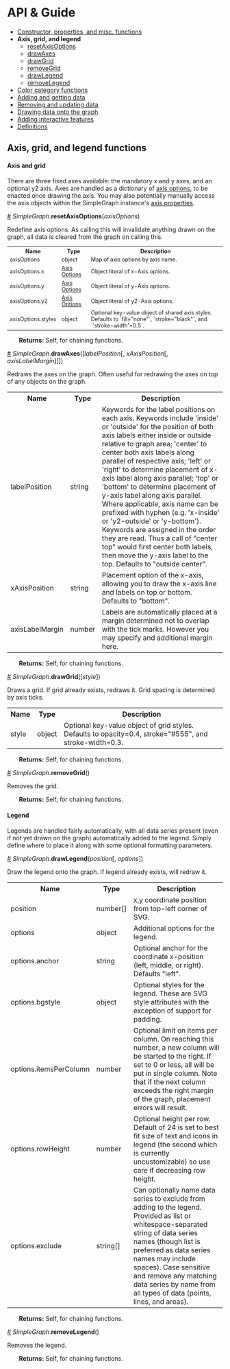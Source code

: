# API & Guide #

* [Constructor, properties, and misc. functions](./README.md)
* **Axis, grid, and legend**
  * [resetAxisOptions](#a-resetaxisoptions)
  * [drawAxes](#a-drawaxes)
  * [drawGrid](#a-drawgrid)
  * [removeGrid](#a-removegrid)
  * [drawLegend](#a-drawlegend)
  * [removeLegend](#a-removelegend)
* [Color category functions](./color.md)
* [Adding and getting data](./add-data.md)
* [Removing and updating data](./mod-data.md)
* [Drawing data onto the graph](./draw.md)
* [Adding interactive features](./interactivity.md)
* [Definitions](./defs.md)

## Axis, grid, and legend functions ##

#### Axis and grid ####

There are three fixed axes available: the mandatory x and y axes, and an optional y2 axis. Axes are handled as a dictionary of [axis options](./defs.md#axis-options), to be enacted once drawing the axis. You may also potentially manually access the axis objects within the SimpleGraph instance's [axis properties](./README.md#axis).

<a name="a-resetaxisoptions" href="#a-resetaxisoptions">#</a> *SimpleGraph*.**resetAxisOptions**(*axisOptions*)

Redefine axis options. As calling this will invalidate anything drawn on the graph, all data is cleared from the graph on calling this.

<table style="font-size:0.9em;">
  <tbody>
    <tr>
      <th>Name</th><th>Type</th><th>Description</th>
    </tr>
    <tr>
      <td>axisOptions</td><td>object</td><td>Map of axis options by axis name.</td>
    </tr>
    <tr>
      <td>axisOptions.x</td><td><a href="./defs.md#axis-options">Axis Options</a></td><td>Object literal of x-Axis options.</td>
    </tr>
    <tr>
      <td>axisOptions.y</td><td><a href="./defs.md#axis-options">Axis Options</a></td><td>Object literal of y-Axis options.</td>
    </tr>
    <tr>
      <td>axisOptions.y2</td><td><a href="./defs.md#axis-options">Axis Options</a></td><td>Object literal of y2-Axis options.</td>
    </tr>
    <tr>
      <td>axisOptions.styles</td><td>object</td><td>Optional key-value object of shared axis styles. Defaults to `fill="none"`, `stroke="black"`, and `'stroke-width'=0.5`.</td>
    </tr>
  </tbody>
</table>

&nbsp; &nbsp; &nbsp; &nbsp;**Returns:** Self, for chaining functions.

<a name="a-drawaxes" href="a-drawaxes">#</a> *SimpleGraph*.**drawAxes**([*labelPosition*[, *xAxisPosition*[, *axisLabelMargin*]]])

Redraws the axes on the graph. Often useful for redrawing the axes on top of any objects on the graph.

<table>
  <tbody>
    <tr>
      <th>Name</th><th>Type</th><th>Description</th>
    </tr>
    <tr>
      <td>labelPosition</td><td>string</td><td>Keywords for the label positions on each axis. Keywords include 'inside' or 'outside' for the position of both axis labels either inside or outside relative to graph area; 'center' to center both axis labels along parallel of respective axis; 'left' or 'right' to determine placement of x-axis label along axis parallel; 'top' or 'bottom' to determine placement of y-axis label along axis parallel. Where applicable, axis name can be prefixed with hyphen (e.g. 'x-inside' or 'y2-outside' or 'y-bottom'). Keywords are assigned in the order they are read. Thus a call of "center top" would first center both labels, then move the y-axis label to the top. Defaults to "outside center".</td>
    </tr>
    <tr>
      <td>xAxisPosition</td><td>string</td><td>Placement option of the x-axis, allowing you to draw the x-axis line and labels on top or bottom. Defaults to "bottom".</td>
    </tr>
    <tr>
      <td>axisLabelMargin</td><td>number</td><td>Labels are automatically placed at a margin determined not to overlap with the tick marks. However you may specify and additional margin here.</td>
    </tr>
  </tbody>
</table>

&nbsp; &nbsp; &nbsp; &nbsp;**Returns:** Self, for chaining functions.

<a name="a-drawgrid" href="a-drawgrid">#</a> *SimpleGraph*.**drawGrid**([*style*])

Draws a grid. If grid already exists, redraws it. Grid spacing is determined by axis ticks.

<table>
  <tbody>
    <tr>
      <th>Name</th><th>Type</th><th>Description</th>
    </tr>
    <tr>
      <td>style</td><td>object</td><td>Optional key-value object of grid styles. Defaults to opacity=0.4, stroke="#555", and stroke-width=0.3.</td>
    </tr>
  </tbody>
</table>

&nbsp; &nbsp; &nbsp; &nbsp;**Returns:** Self, for chaining functions.

<a name="a-removegrid" href="a-removegrid">#</a> *SimpleGraph*.**removeGrid**()

Removes the grid.

&nbsp; &nbsp; &nbsp; &nbsp;**Returns:** Self, for chaining functions.

#### Legend ####

Legends are handled fairly automatically, with all data series present (even if not yet drawn on the graph) automatically added to the legend. Simply define where to place it along with some optional formatting parameters.

<a name="a-drawlegend" href="a-drawlegend">#</a> *SimpleGraph*.**drawLegend**(*position*[, *options*])

Draw the legend onto the graph. If legend already exists, will redraw it.

<table>
  <tbody>
    <tr>
      <th>Name</th><th>Type</th><th>Description</th>
    </tr>
    <tr>
      <td>position</td><td>number[]</td><td>x,y coordinate position from top-left corner of SVG.</td>
    </tr>
    <tr>
      <td>options</td><td>object</td><td>Additional options for the legend.</td>
    </tr>
    <tr>
      <td>options.anchor</td><td>string</td><td>Optional anchor for the coordinate x-position (left, middle, or right). Defaults "left".</td>
    </tr>
    <tr>
      <td>options.bgstyle</td><td>object</td><td>Optional styles for the legend. These are SVG style attributes with the exception of support for padding.</td>
    </tr>
    <tr>
      <td>options.itemsPerColumn</td><td>number</td><td>Optional limit on items per column. On reaching this number, a new column will be started to the right. If set to 0 or less, all will be put in single column. Note that if the next column exceeds the right margin of the graph, placement errors will result.</td>
    </tr>
    <tr>
      <td>options.rowHeight</td><td>number</td><td>Optional height per row. Default of 24 is set to best fit size of text and icons in legend (the second which is currently uncustomizable) so use care if decreasing row height.</td>
    </tr>
    <tr>
      <td>options.exclude</td><td>string[]</td><td>Can optionally name data series to exclude from adding to the legend. Provided as list or whitespace-separated string of data series names (though list is preferred as data series names may include spaces). Case sensitive and remove any matching data series by name from all types of data (points, lines, and areas).</td>
    </tr>
  </tbody>
</table>

&nbsp; &nbsp; &nbsp; &nbsp;**Returns:** Self, for chaining functions.

<a name="a-removelegend" href="a-removelegend">#</a> *SimpleGraph*.**removeLegend**()

Removes the legend.

&nbsp; &nbsp; &nbsp; &nbsp;**Returns:** Self, for chaining functions.
